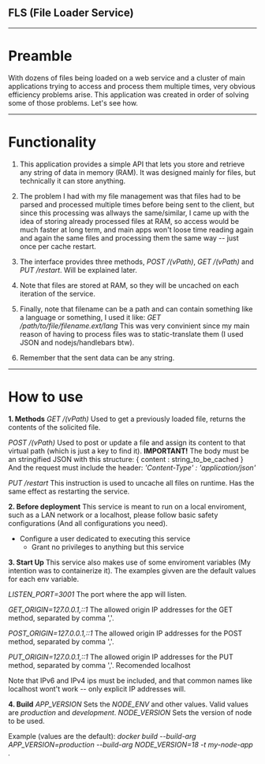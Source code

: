 ## FLS (File Loader Service)
---
# Preamble
With dozens of files being loaded on a web service and a cluster of main applications trying to access and process them multiple times, very obvious efficiency problems arise. 
This application was created in order of solving some of those problems.
Let's see how.

---
# Functionality
1. This application provides a simple API that lets you store and retrieve any string of data in memory (RAM). It was designed mainly for files, but technically it can store anything.

2. The problem I had with my file management was that files had to be parsed and processed multiple times before being sent to the client, but since this processing was allways the same/similar, I came up with the idea of storing already processed files at RAM, so access would be much faster at long term, and main apps won't loose time reading again and again the same files and processing them the same way -- just once per cache restart.

3. The interface provides three methods, *POST /(vPath)*, *GET /(vPath)* and *PUT /restart*. Will be explained later.

4. Note that files are stored at RAM, so they will be uncached on each iteration of the service. 

5. Finally, note that filename can be a path and can contain something like a language or something, I used it like: 
*GET /path/to/file/filename.ext/lang*
This was very convinient since my main reason of having to process files was to static-translate them (I used JSON and nodejs/handlebars btw).

6. Remember that the sent data can be any string.

---
# How to use
**1. Methods**
*GET /(vPath)*
Used to get a previously loaded file, returns the contents of the solicited file.

*POST /(vPath)*
Used to post or update a file and assign its content to that virtual path (which is just a key to find it).
**IMPORTANT!** 
The body must be an stringified JSON with this structure:
{
    content : string_to_be_cached
}
And the request must include the header:
*'Content-Type' : 'application/json'*

*PUT /restart*
This instruction is used to uncache all files on runtime. Has the same effect as restarting the service.

**2. Before deployment**
This service is meant to run on a local enviroment, such as a LAN network or a localhost, please follow basic safety configurations (And all configurations you need).
- Configure a user dedicated to executing this service
    - Grant no privileges to anything but this service

**3. Start Up**
This service also makes use of some enviroment variables (My intention was to containerize it).
The examples givven are the default values for each env variable.

*LISTEN_PORT=3001*
The port where the app will listen.

*GET_ORIGIN=127.0.0.1,::1*
The allowed origin IP addresses for the GET method, separated by comma ','.

*POST_ORIGIN=127.0.0.1,::1*
The allowed origin IP addresses for the POST method, separated by comma ','.

*PUT_ORIGIN=127.0.0.1,::1*
The allowed origin IP addresses for the PUT method, separated by comma ','.
Recomended localhost

Note that IPv6 and IPv4 ips must be included, and that common names like localhost wont't work -- only explicit IP addresses will.

**4. Build**
*APP_VERSION* Sets the *NODE_ENV* and other values. Valid values are *production* and *development*.
*NODE_VERSION* Sets the version of node to be used.

Example (values are the default): 
*docker build --build-arg APP_VERSION=production --build-arg NODE_VERSION=18 -t my-node-app .*